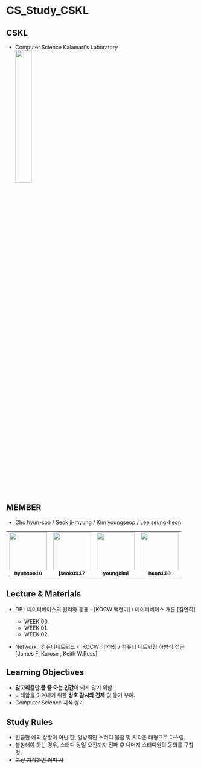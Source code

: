# CS_Study_CSKL
## CSKL
- Computer Science Kalamari's Laboratory <br>
  <img src="https://github.com/youngkimi/CS_Study_CSKL/assets/139294219/6633abd6-3790-4c7f-9c2e-102111ec27d1" width="30%">

## MEMBER
- Cho hyun-soo / Seok ji-myung / Kim youngseop / Lee seung-heon

<table>
  <tr>
    <td align="center"><a href="https://github.com/hyunsoo10"><img src="https://github.com/hyunsoo10.png" width="100px;" alt=""/><br /><sub><b>hyunsoo10</b></sub></a><br /></td>
    <td align="center"><a href="https://github.com/jseok0917"><img src="https://github.com/jseok0917.png" width="100px;" alt=""/><br /><sub><b>jseok0917</b></sub></a><br /></td>
    <td align="center"><a href="https://github.com/youngkimi"><img src="https://github.com/youngkimi.png" width="100px;" alt=""/><br /><sub><b>youngkimi</b></sub></a><br /></td>      
    <td align="center"><a href="https://github.com/heon118"><img src="https://github.com/heon118.png" width="100px;" alt=""/><br /.png><sub><b>heon118</b></sub></a><br /></td>
  </tr>
</table>

## Lecture & Materials
- DB : 데이터베이스의 원리와 응용 - [KOCW 백현미] / 데이터베이스 개론 [김연희] 

  - WEEK 00. 
  - WEEK 01. 
  - WEEK 02. 
- Network : 컴퓨터네트워크 - [KOCW 이석복] / 컴퓨터 네트워킹 하향식 접근 [James F. Kurose , Keith W.Ross]
  
## Learning Objectives
- **알고리즘만 풀 줄 아는 인간**이 되지 않기 위함.
- 나태함을 이겨내기 위한 **상호 감시와 견제** 및 동기 부여.
- Computer Science 지식 쌓기.

## Study Rules
- 긴급한 예외 상황이 아닌 한, 일방적인 스터디 불참 및 지각은 태형으로 다스림.
- 불참해야 하는 경우, 스터디 당일 오전까지 전파 후 나머지 스터디원의 동의를 구할 것.
- ~~그냥 지각하면 커피 사~~
